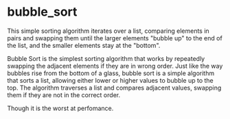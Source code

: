# bubble_sort
This simple sorting algorithm iterates over a list, comparing elements in pairs and swapping them until the larger elements "bubble up" to the end of the list, and the smaller elements stay at the "bottom".

Bubble Sort is the simplest sorting algorithm that works by repeatedly swapping the adjacent elements if they are in wrong order.
Just like the way bubbles rise from the bottom of a glass, bubble sort is a simple algorithm that sorts a list, allowing either lower or higher values to bubble up to the top. The algorithm traverses a list and compares adjacent values, swapping them if they are not in the correct order.

Though it is the worst at perfomance.
